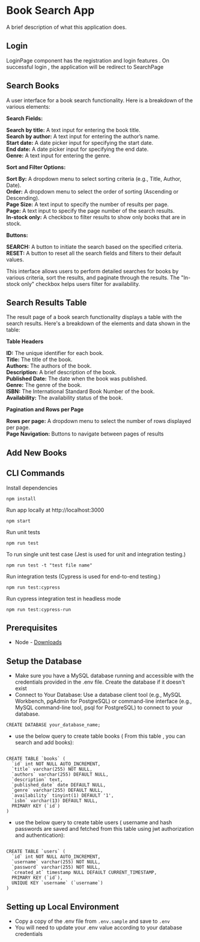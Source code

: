 # Book Search App

A brief description of what this application does.

## Login

LoginPage component has the registration and login features . On successful login , the application will be redirect to SearchPage 

## Search Books

A user interface for a book search functionality. Here is a breakdown of the various elements:<br />

**Search Fields:**<br />

**Search by title:** A text input for entering the book title.<br />
**Search by author:** A text input for entering the author’s name.<br />
**Start date:** A date picker input for specifying the start date.<br />
**End date:** A date picker input for specifying the end date.<br />
**Genre:** A text input for entering the genre.<br />

**Sort and Filter Options:**

**Sort By:** A dropdown menu to select sorting criteria (e.g., Title, Author, Date).<br />
**Order:** A dropdown menu to select the order of sorting (Ascending or Descending).<br />
**Page Size:** A text input to specify the number of results per page.<br />
**Page:** A text input to specify the page number of the search results.<br />
**In-stock only:** A checkbox to filter results to show only books that are in stock.<br />

**Buttons:**

**SEARCH:** A button to initiate the search based on the specified criteria.<br />
**RESET:** A button to reset all the search fields and filters to their default values.<br />

This interface allows users to perform detailed searches for books by various criteria, sort the results, and paginate through the results. The "In-stock only" checkbox helps users filter for availability.

## Search Results Table

The result page of a book search functionality displays a table with the search results. Here's a breakdown of the elements and data shown in the table:<br />

**Table Headers**

**ID:** The unique identifier for each book.<br />
**Title:** The title of the book.<br />
**Authors:** The authors of the book.<br />
**Description:** A brief description of the book.<br />
**Published Date:** The date when the book was published.<br />
**Genre:** The genre of the book.<br />
**ISBN:** The International Standard Book Number of the book.<br />
**Availability:** The availability status of the book.<br />

**Pagination and Rows per Page**

**Rows per page:** A dropdown menu to select the number of rows displayed per page. <br />
**Page Navigation:** Buttons to navigate between pages of results<br />

## Add New Books<br />

## CLI Commands<br />

Install dependencies

```
npm install
```
Run app locally at http://localhost:3000

```
npm start
```

Run unit tests

```
npm run test
```

To run single unit test case (Jest is used for unit and integration testing.)

```
npm run test -t "test file name"
```

Run integration tests (Cypress is used for end-to-end testing.)

```
npm run test:cypress
```

Run cypress integration test in headless mode

```
npm run test:cypress-run
```

## Prerequisites

- Node - [Downloads](https://nodejs.org/en/download/)

## Setup the Database

- Make sure you have a MySQL database running and accessible with the credentials provided in the .env file. Create the database if it doesn't exist
- Connect to Your Database:
 Use a database client tool (e.g., MySQL Workbench, pgAdmin for PostgreSQL) or command-line interface (e.g., MySQL command-line tool, psql for PostgreSQL) to connect to your database.

```
CREATE DATABASE your_database_name;
```

- use the below query to create table books ( From this table , you can search and add books):

```

CREATE TABLE `books` (
  `id` int NOT NULL AUTO_INCREMENT,
  `title` varchar(255) NOT NULL,
  `authors` varchar(255) DEFAULT NULL,
  `description` text,
  `published_date` date DEFAULT NULL,
  `genre` varchar(255) DEFAULT NULL,
  `availability` tinyint(1) DEFAULT '1',
  `isbn` varchar(13) DEFAULT NULL,
  PRIMARY KEY (`id`)
) 

```

- use the below query to create table users ( username and hash passwords are saved and fetched from this table using jwt authorization and authentication):

```

CREATE TABLE `users` (
  `id` int NOT NULL AUTO_INCREMENT,
  `username` varchar(255) NOT NULL,
  `password` varchar(255) NOT NULL,
  `created_at` timestamp NULL DEFAULT CURRENT_TIMESTAMP,
  PRIMARY KEY (`id`),
  UNIQUE KEY `username` (`username`)
)

```

## Setting up Local Environment

- Copy a copy of the .env file from `.env.sample` and save to `.env` 
- You will need to update your .env value according to your database credentials
